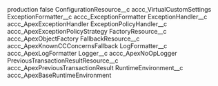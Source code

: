 <?xml version="1.0" encoding="UTF-8"?>
<CustomMetadata xmlns="http://soap.sforce.com/2006/04/metadata" xmlns:xsi="http://www.w3.org/2001/XMLSchema-instance" xmlns:xsd="http://www.w3.org/2001/XMLSchema">
    <label>production</label>
    <protected>false</protected>
    <values>
        <field>ConfigurationResource__c</field>
        <value xsi:type="xsd:string">accc_VirtualCustomSettings</value>
    </values>
    <values>
        <field>ExceptionFormatter__c</field>
        <value xsi:type="xsd:string">accc_ExceptionFormatter</value>
    </values>
    <values>
        <field>ExceptionHandler__c</field>
        <value xsi:type="xsd:string">accc_ApexExceptionHandler</value>
    </values>
    <values>
        <field>ExceptionPolicyHandler__c</field>
        <value xsi:type="xsd:string">accc_ApexExceptionPolicyStrategy</value>
    </values>
    <values>
        <field>FactoryResource__c</field>
        <value xsi:type="xsd:string">accc_ApexObjectFactory</value>
    </values>
    <values>
        <field>FallbackResource__c</field>
        <value xsi:type="xsd:string">accc_ApexKnownCCConcernsFallback</value>
    </values>
    <values>
        <field>LogFormatter__c</field>
        <value xsi:type="xsd:string">accc_ApexLogFormatter</value>
    </values>
    <values>
        <field>Logger__c</field>
        <value xsi:type="xsd:string">accc_ApexNoOpLogger</value>
    </values>
    <values>
        <field>PreviousTransactionResultResource__c</field>
        <value xsi:type="xsd:string">accc_ApexPreviousTransactionResult</value>
    </values>
    <values>
        <field>RuntimeEnvironment__c</field>
        <value xsi:type="xsd:string">accc_ApexBaseRuntimeEnvironment</value>
    </values>
</CustomMetadata>
